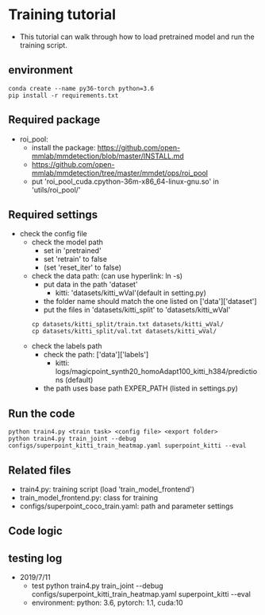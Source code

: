 # Training tutorial
- This tutorial can walk through how to load pretrained model and run the training script.

## environment
```
conda create --name py36-torch python=3.6
pip install -r requirements.txt
```

## Required package
- roi_pool: 
	- install the package: https://github.com/open-mmlab/mmdetection/blob/master/INSTALL.md
	- https://github.com/open-mmlab/mmdetection/tree/master/mmdet/ops/roi_pool
	- put 'roi_pool_cuda.cpython-36m-x86_64-linux-gnu.so' in 'utils/roi_pool/'

## Required settings
- check the config file
	- check the model path
		- set in 'pretrained'
		- set 'retrain' to false
		- (set 'reset_iter' to false)
	- check the data path: (can use hyperlink: ln -s)
		- put data in the path 'dataset'
            - kitti: 'datasets/kitti_wVal'(default in setting.py)
		- the folder name should match the one listed on ['data']['dataset']
		- put the files in 'datasets/kitti_split' to 'datasets/kitti_wVal'
		```
		cp datasets/kitti_split/train.txt datasets/kitti_wVal/
		cp datasets/kitti_split/val.txt datasets/kitti_wVal/
		```
	- check the labels path
		- check the path: ['data']['labels']
            - kitti: logs/magicpoint_synth20_homoAdapt100_kitti_h384/predictions (default)
		- the path uses base path EXPER_PATH (listed in settings.py)

## Run the code
```
python train4.py <train task> <config file> <export folder>
python train4.py train_joint --debug configs/superpoint_kitti_train_heatmap.yaml superpoint_kitti --eval

```

## Related files
- train4.py: training script (load 'train_model_frontend')
- train_model_frontend.py: class for training
- configs/superpoint_coco_train.yaml: path and parameter settings

## Code logic

## testing log
- 2019/7/11
    - test python train4.py train_joint --debug configs/superpoint_kitti_train_heatmap.yaml superpoint_kitti --eval
    - environment: python: 3.6, pytorch: 1.1, cuda:10
